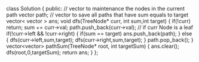 class Solution {
public:
// vector to maintenance the nodes in the current path
vector<int> path;
// vector to save all paths that have sum equals to target
vector< vector<int> > ans;
void dfs(TreeNode* curr, int sum,int target)
{
if(!curr)
return;
sum += curr->val;
path.push_back(curr->val);
// if curr Node is a leaf
if(!curr->left && !curr->right)
{
if(sum == target)
ans.push_back(path);
}
else
{
dfs(curr->left,sum,target);
dfs(curr->right,sum,target);
}
path.pop_back();
}
vector<vector<int>> pathSum(TreeNode* root, int targetSum)
{
ans.clear();
dfs(root,0,targetSum);
return ans;
}
};